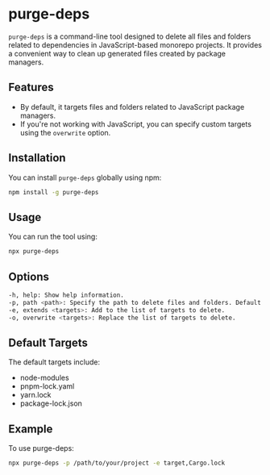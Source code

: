 # purge-deps

`purge-deps` is a command-line tool designed to delete all files and folders related to dependencies in JavaScript-based monorepo projects. It provides a convenient way to clean up generated files created by package managers.

## Features

- By default, it targets files and folders related to JavaScript package managers.
- If you're not working with JavaScript, you can specify custom targets using the `overwrite` option.

## Installation

You can install `purge-deps` globally using npm:

```bash
npm install -g purge-deps
```

## Usage

You can run the tool using:

```bash
npx purge-deps
```

## Options
```bash
-h, help: Show help information.
-p, path <path>: Specify the path to delete files and folders. Default is the current directory (.).
-e, extends <targets>: Add to the list of targets to delete.
-o, overwrite <targets>: Replace the list of targets to delete.
```

## Default Targets
The default targets include:

- node-modules
- pnpm-lock.yaml
- yarn.lock
- package-lock.json

## Example

To use purge-deps:

```bash
npx purge-deps -p /path/to/your/project -e target,Cargo.lock
```
